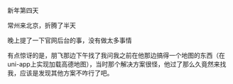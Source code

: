 新年第四天

常州来北京，折腾了半天

晚上提了一下官网后台的事，没有做太多事情

有点惊讶的是，朋飞那边下午找了我问我之前在他那边搞得一个地图的东西（在uni-app上实现加载高德地图），当时那个解决方案很怪，他过了那么久竟然来找我，应该是发现其他方案不咋行了吧。